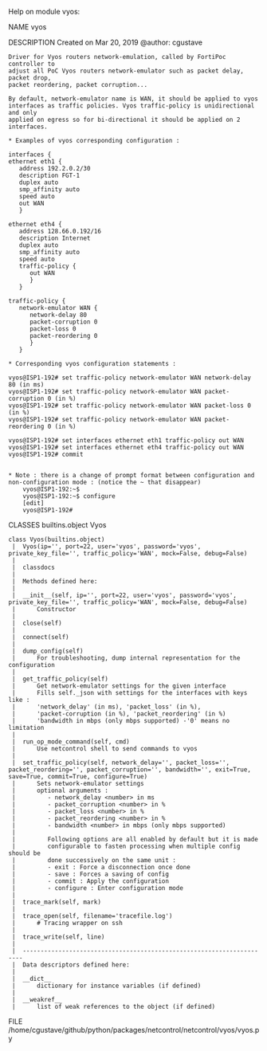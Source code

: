 Help on module vyos:

NAME
    vyos

DESCRIPTION
    Created on Mar 20, 2019
    @author: cgustave
    
    Driver for Vyos routers network-emulation, called by FortiPoc controller to
    adjust all PoC Vyos routers network-emulator such as packet delay, packet drop,
    packet reordering, packet corruption...
    
    By default, network-emulator name is WAN, it should be applied to vyos
    interfaces as traffic policies. Vyos traffic-policy is unidirectional and only
    applied on egress so for bi-directional it should be applied on 2 interfaces.
    
    * Examples of vyos corresponding configuration :
    
    interfaces {
    ethernet eth1 {
       address 192.2.0.2/30
       description FGT-1
       duplex auto
       smp_affinity auto
       speed auto
       out WAN
       }
    
    ethernet eth4 {
       address 128.66.0.192/16
       description Internet
       duplex auto
       smp_affinity auto
       speed auto
       traffic-policy {
          out WAN
          }
       }
    
    traffic-policy {
       network-emulator WAN {
          network-delay 80
          packet-corruption 0
          packet-loss 0
          packet-reordering 0
          }
       }
    
    * Corresponding vyos configuration statements :
    
    vyos@ISP1-192# set traffic-policy network-emulator WAN network-delay 80 (in ms)
    vyos@ISP1-192# set traffic-policy network-emulator WAN packet-corruption 0 (in %)
    vyos@ISP1-192# set traffic-policy network-emulator WAN packet-loss 0 (in %)
    vyos@ISP1-192# set traffic-policy network-emulator WAN packet-reordering 0 (in %)
    
    vyos@ISP1-192# set interfaces ethernet eth1 traffic-policy out WAN
    vyos@ISP1-192# set interfaces ethernet eth4 traffic-policy out WAN
    vyos@ISP1-192# commit
    
    
    * Note : there is a change of prompt format between configuration and
    non-configuration mode : (notice the ~ that disappear)
        vyos@ISP1-192:~$
        vyos@ISP1-192:~$ configure
        [edit]
        vyos@ISP1-192#

CLASSES
    builtins.object
        Vyos
    
    class Vyos(builtins.object)
     |  Vyos(ip='', port=22, user='vyos', password='vyos', private_key_file='', traffic_policy='WAN', mock=False, debug=False)
     |  
     |  classdocs
     |  
     |  Methods defined here:
     |  
     |  __init__(self, ip='', port=22, user='vyos', password='vyos', private_key_file='', traffic_policy='WAN', mock=False, debug=False)
     |      Constructor
     |  
     |  close(self)
     |  
     |  connect(self)
     |  
     |  dump_config(self)
     |      For troubleshooting, dump internal representation for the configuration
     |  
     |  get_traffic_policy(self)
     |      Get network-emulator settings for the given interface
     |      Fills self._json with settings for the interfaces with keys like :
     |      'network_delay' (in ms), 'packet_loss' (in %),
     |      'packet-corruption (in %), 'packet_reordering' (in %)
     |      'bandwidth in mbps (only mbps supported) -'0' means no limitation
     |  
     |  run_op_mode_command(self, cmd)
     |      Use netcontrol shell to send commands to vyos
     |  
     |  set_traffic_policy(self, network_delay='', packet_loss='', packet_reordering='', packet_corruption='', bandwidth='', exit=True, save=True, commit=True, configure=True)
     |      Sets network-emulator settings
     |      optional arguments :
     |         - network_delay <number> in ms
     |         - packet_corruption <number> in %
     |         - packet_loss <number> in %
     |         - packet_reordering <number> in %
     |         - bandwidth <number> in mbps (only mbps supported)
     |      
     |         Following options are all enabled by default but it is made
     |         configurable to fasten processing when multiple config should be
     |         done successively on the same unit :
     |         - exit : Force a disconnection once done
     |         - save : Forces a saving of config
     |         - commit : Apply the configuration
     |         - configure : Enter configuration mode
     |  
     |  trace_mark(self, mark)
     |  
     |  trace_open(self, filename='tracefile.log')
     |      # Tracing wrapper on ssh
     |  
     |  trace_write(self, line)
     |  
     |  ----------------------------------------------------------------------
     |  Data descriptors defined here:
     |  
     |  __dict__
     |      dictionary for instance variables (if defined)
     |  
     |  __weakref__
     |      list of weak references to the object (if defined)

FILE
    /home/cgustave/github/python/packages/netcontrol/netcontrol/vyos/vyos.py



